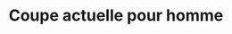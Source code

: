 ---
title: "Coupe actuelle pour homme"
url: /saint-pierre/coupe-actuelle-pour-homme/
shop: coiffeur
---